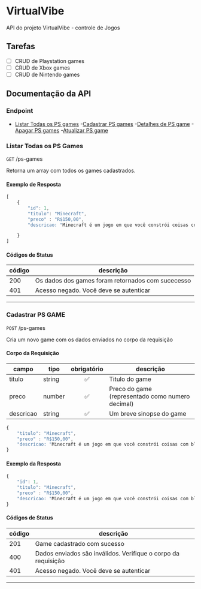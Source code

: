 # VirtualVibe
API do projeto VirtualVibe - controle de Jogos

## Tarefas
- [ ] CRUD de Playstation games
- [ ] CRUD de Xbox games
- [ ] CRUD de Nintendo games

## Documentação da API

### Endpoint
- [Listar Todas os PS games](#Listar-todos-os-PS-games)
-[Cadastrar PS games](#Cadastrar-PS-games)
-[Detalhes de PS game](#detalhes-de-PS-game)
-[Apagar PS games](#apagar-PS-game)
-[Atualizar PS game](#atualizar-PS-game)


### Listar Todas os PS Games

`GET` /ps-games


Retorna um array com todos os games cadastrados.

#### Exemplo de Resposta

``` js
[
    {
        "id": 1,
        "titulo": "Minecraft",
        "preco" : "R$150,00",
        "descricao: "Minecraft é um jogo em que você constrói coisas com blocos, em um mundo virtual aberto e livre para explorar. É o que os gamers chamam de 'sandbox', porque funciona mesmo como uma caixa de areia, em que o único limite para o jogador é a própria imaginação e a prática",

    }
]

```

#### Códigos de Status

|código|descrição|
|------|---------|
|200| Os dados dos games foram retornados com sucecesso
|401|Acesso negado. Você deve se autenticar

---

### Cadastrar PS GAME

`POST` /ps-games


Cria um novo game com os dados enviados no corpo da requisição

#### Corpo da Requisição

|campo|tipo|obrigatório|descrição|
|-----|----|:-----------:|---------|
|titulo|string|✅|Titulo do game
|preco|number|✅|Preco do game (representado como numero decimal)
|descricao|string|✅|Um breve sinopse do game


``` js
{
    "titulo": "Minecraft",
    "preco" : "R$150,00",
    "descricao: "Minecraft é um jogo em que você constrói coisas com blocos, em um mundo virtual aberto e livre para explorar. É o que os gamers chamam de 'sandbox', porque funciona mesmo como uma caixa de areia, em que o único limite para o jogador é a própria imaginação e a prática"
}
```

#### Exemplo da Resposta


``` js
{
    "id": 1,
    "titulo": "Minecraft",
    "preco" : "R$150,00",
    "descricao: "Minecraft é um jogo em que você constrói coisas com blocos, em um mundo virtual aberto e livre para explorar. É o que os gamers chamam de 'sandbox', porque funciona mesmo como uma caixa de areia, em que o único limite para o jogador é a própria imaginação e a prática"
}


```


#### Códigos de Status

|código|descrição|
|------|---------|
|201|Game cadastrado com sucesso
|400|Dados enviados são inválidos. Verifique o corpo da requisição
|401|Acesso negado. Você deve se autenticar
---



